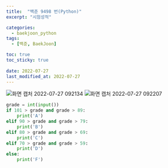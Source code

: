 ```yaml
---
title:  "백준 9498 번(Python)"
excerpt: "시험성적"

categories:
  - baekjoon_python
tags:
  - [백준, BaekJoon]

toc: true
toc_sticky: true
 
date: 2022-07-27
last_modified_at: 2022-07-27
---
```


![화면 캡처 2022-07-27 092134](https://user-images.githubusercontent.com/106606698/181134291-2fd4c3c5-c633-41b5-84c4-993f303c5b17.png)
![화면 캡처 2022-07-27 092207](https://user-images.githubusercontent.com/106606698/181134328-e676798d-81d9-4219-9aad-5b7b5698a50a.png)
 
```python
grade = int(input())
if 101 > grade and grade > 89:
    print('A')
elif 90 > grade and grade > 79:
    print('B')
elif 80 > grade and grade > 69:
    print('C')
elif 70 > grade and grade > 59:
    print('D')
else:
    print('F')
```
